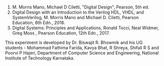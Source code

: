 1. M. Morris Mano, Michael D Ciletti, "Digital Design", Pearson, 5th ed.
2. Digital Design with an Introduction to the Verilog HDL, VHDL, and SystemVerilog, M. Morris Mano and Michael D. Ciletti, Pearson Education, 6th Edn., 2018.
3. Digital Systems: Principles and Applications, Ronald Tocci, Neal Widmer, Greg Moss , Pearson Education, 12th Edn., 2017.

This experiment is developed by Dr. Biswajit R. Bhowmik and his UG students - Mohammad Fathima Farida, Kavya Bhat, R Shreya, Shifali R S and Poorvi P Hajeri, Department of Computer Science and Engineering, National Institute of Technology Karnataka.